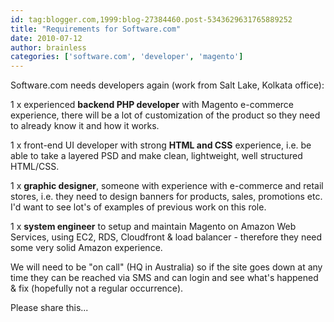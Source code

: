 ```yaml
---
id: tag:blogger.com,1999:blog-27384460.post-5343629631765889252
title: "Requirements for Software.com"
date: 2010-07-12
author: brainless
categories: ['software.com', 'developer', 'magento']
---
```


Software.com needs developers again (work from Salt Lake, Kolkata office):  

1 x experienced **backend PHP developer** with Magento e-commerce experience, there will be a lot of customization of the product so they need to already know it and how it works.  

1 x front-end UI developer with strong **HTML and CSS** experience, i.e. be able to take a layered PSD and make clean, lightweight, well structured HTML/CSS.  

1 x **graphic designer**, someone with experience with e-commerce and retail stores, i.e. they need to design banners for products, sales, promotions etc. I'd want to see lot's of examples of previous work on this role.  

1 x **system engineer** to setup and maintain Magento on Amazon Web Services, using EC2, RDS, Cloudfront & load balancer - therefore they need some very solid Amazon experience.  

We will need to be "on call" (HQ in Australia) so if the site goes down at any time they can be reached via SMS and can login and see what's happened & fix (hopefully not a regular occurrence).  

Please share this...